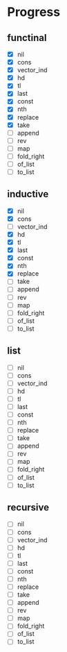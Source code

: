 # Progress

## functinal 
- [x] nil
- [x] cons
- [x] vector_ind
- [x] hd
- [x] tl
- [x] last
- [x] const
- [x] nth
- [x] replace
- [x] take
- [ ] append
- [ ] rev
- [ ] map
- [ ] fold_right
- [ ] of_list
- [ ] to_list

## inductive 
- [x] nil
- [x] cons
- [ ] vector_ind
- [x] hd
- [x] tl
- [x] last
- [x] const
- [x] nth
- [x] replace
- [ ] take
- [ ] append
- [ ] rev
- [ ] map
- [ ] fold_right
- [ ] of_list
- [ ] to_list

## list 
- [ ] nil
- [ ] cons
- [ ] vector_ind
- [ ] hd
- [ ] tl
- [ ] last
- [ ] const
- [ ] nth
- [ ] replace
- [ ] take
- [ ] append
- [ ] rev
- [ ] map
- [ ] fold_right
- [ ] of_list
- [ ] to_list

## recursive 
- [ ] nil
- [ ] cons
- [ ] vector_ind
- [ ] hd
- [ ] tl
- [ ] last
- [ ] const
- [ ] nth
- [ ] replace
- [ ] take
- [ ] append
- [ ] rev
- [ ] map
- [ ] fold_right
- [ ] of_list
- [ ] to_list